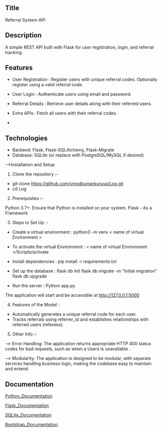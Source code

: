 
## Title 
 
Referral System API

## Description

A simple REST API built with Flask for user registration, login, and referral tracking.

## Features

- User Registration : Register users with unique referral codes. Optionally register using a valid referral code.

- User Login : Authenticate users using email and password.

- Referral Details : Retrieve user details along with their referred users.

- Extra APIs : Fetch all users with their referral codes.
- 
## Technologies

- Backend: Flask, Flask-SQLAlchemy, Flask-Migrate
- Database: SQLite (or replace with PostgreSQL/MySQL if desired)
  
-->Installation and Setup

1. Clone the repository :-
   
 - git clone https://github.com/vinodkumarkuruva/Log.git 
 - cd Log

2. Prerequisites :-
   
Python 3.7+: Ensure that Python is installed on your system.
Flask - As a Framework 

3. Steps to Set Up :-


* Create a virtual environment : python3 -m venv < name of virtual Environment >

* To activate the virtual Environment : < name of virtual Environment >/Scripts/activate

* Install dependencies : pip install -r requirements.txt

* Set up the database : flask db init flask db migrate -m "Initial migration" flask db upgrade

* Run the server : Python app.py 

The application will start and be accessible at http://127.0.0.1:5000


4. Features of the Model :

 * Automatically generates a unique referral code for each user.
 * Tracks referrals using referrer_id and establishes relationships with referred users (referees).

5. Other Info :-

--> Error Handling: The application returns appropriate HTTP 400 status codes for bad requests, such as when a Users is unavailable .

--> Modularity: The application is designed to be modular, with separate services handling business logic, making the codebase easy to maintain and extend.



## Documentation

[Python_Documentation](https://docs.python.org/3/)

[Flask_Documentation](https://flask.palletsprojects.com/en/stable/)

[SQLite_Documentation](https://www.sqlite.org/docs.html)

[Bootstrap_Documentation](https://getbootstrap.com/docs/5.3/getting-started/introduction/)
